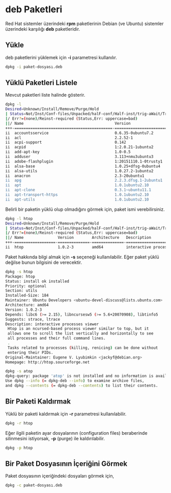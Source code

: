# deb Paketleri

Red Hat sistemler üzerindeki **rpm** paketlerinin Debian (ve Ubuntu) sistemler üzerindeki karşılığı **deb** paketleridir.

## Yükle

deb paketlerini yüklemek için **-i** parametresi kullanılır.

```bash
dpkg -i paket-dosyası.deb
```

## Yüklü Paketleri Listele

Mevcut paketleri liste halinde gösterir.

```bash
dpkg -l
Desired=Unknown/Install/Remove/Purge/Hold
| Status=Not/Inst/Conf-files/Unpacked/halF-conf/Half-inst/trig-aWait/Trig-pend
|/ Err?=(none)/Reinst-required (Status,Err: uppercase=bad)
||/ Name                                        Version                                             Architecture Description
+++-===========================================-===================================================-============-=====================================================================================================================
ii  accountsservice                             0.6.35-0ubuntu7.2                                   amd64        query and manipulate user account information
ii  acl                                         2.2.52-1                                            amd64        Access control list utilities
ii  acpi-support                                0.142                                               amd64        scripts for handling many ACPI events
ii  acpid                                       1:2.0.21-1ubuntu2                                   amd64        Advanced Configuration and Power Interface event daemon
ii  add-apt-key                                 1.0-0.5                                             all          Command line tool to add GPG keys to the APT keyring
ii  adduser                                     3.113+nmu3ubuntu3                                   all          add and remove users and groups
ii  adobe-flashplugin                           1:20151110.1-0trusty1                               amd64        Adobe Flash Player plugin
ii  alsa-base                                   1.0.25+dfsg-0ubuntu4                                all          ALSA driver configuration files
ii  alsa-utils                                  1.0.27.2-1ubuntu2                                   amd64        Utilities for configuring and using ALSA
ii  anacron                                     2.3-20ubuntu1                                       amd64        cron-like program that doesn't go by time
ii  apg                                         2.2.3.dfsg.1-2ubuntu1                               amd64        Automated Password Generator - Standalone version
ii  apt                                         1.0.1ubuntu2.10                                     amd64        commandline package manager
ii  apt-clone                                   0.3.1~ubuntu11.1                                    all          Script to create state bundles
ii  apt-transport-https                         1.0.1ubuntu2.10                                     amd64        https download transport for APT
ii  apt-utils                                   1.0.1ubuntu2.10                                     amd64        package management related utility programs
```

Belirli bir paketin yüklü olup olmadığını görmek için, paket ismi verebilirsiniz.

```bash
dpkg -l htop
Desired=Unknown/Install/Remove/Purge/Hold
| Status=Not/Inst/Conf-files/Unpacked/halF-conf/Half-inst/trig-aWait/Trig-pend
|/ Err?=(none)/Reinst-required (Status,Err: uppercase=bad)
||/ Name               Version        Architecture   Description
+++-==================-==============-==============-==========================================
ii  htop               1.0.2-3        amd64          interactive processes viewer
```

Paket hakkında bilgi almak için **-s** seçeneği kullanılabilir. Eğer paket yüklü değilse bunun bilgisini de verecektir.

```bash
dpkg -s htop
Package: htop
Status: install ok installed
Priority: optional
Section: utils
Installed-Size: 184
Maintainer: Ubuntu Developers <ubuntu-devel-discuss@lists.ubuntu.com>
Architecture: amd64
Version: 1.0.2-3
Depends: libc6 (>= 2.15), libncursesw5 (>= 5.6+20070908), libtinfo5
Suggests: strace, ltrace
Description: interactive processes viewer
 Htop is an ncursed-based process viewer similar to top, but it
 allows one to scroll the list vertically and horizontally to see
 all processes and their full command lines.
 .
 Tasks related to processes (killing, renicing) can be done without
 entering their PIDs.
Original-Maintainer: Eugene V. Lyubimkin <jackyf@debian.org>
Homepage: http://htop.sourceforge.net
```

```bash
dpkg -s atop
dpkg-query: package 'atop' is not installed and no information is available
Use dpkg --info (= dpkg-deb --info) to examine archive files,
and dpkg --contents (= dpkg-deb --contents) to list their contents.
```


## Bir Paketi Kaldırmak

Yüklü bir paketi kaldırmak için **-r** parametresi kullanılabilir.

```bash
dpkg -r htop
```

Eğer ilgili paketin ayar dosyalarının (configuration files) beraberinde silinmesini istiyorsak, **-p** (purge) ile kaldırılabilir.

```bash
dpkg -p htop
```

## Bir Paket Dosyasının İçeriğini Görmek

Paket dosyasının içeriğindeki dosyaları görmek için,

```bash
dpkg -c paket-dosyası.deb
```


